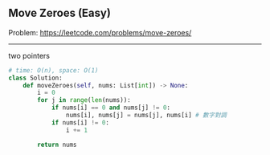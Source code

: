 ## Move Zeroes (Easy)

Problem: https://leetcode.com/problems/move-zeroes/

---

two pointers
```python
# time: O(n), space: O(1)
class Solution:
    def moveZeroes(self, nums: List[int]) -> None:
        i = 0
        for j in range(len(nums)):
            if nums[i] == 0 and nums[j] != 0:
                nums[i], nums[j] = nums[j], nums[i] # 數字對調
            if nums[i] != 0:
                i += 1

        return nums   
```
